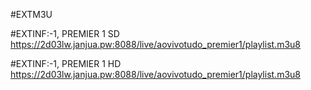 #EXTM3U 

#EXTINF:-1, PREMIER 1 SD 
https://2d03lw.janjua.pw:8088/live/aovivotudo_premier1/playlist.m3u8

#EXTINF:-1, PREMIER 1 HD
https://2d03lw.janjua.pw:8088/live/aovivotudo_premier1/playlist.m3u8
